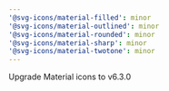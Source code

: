 ```yaml
---
'@svg-icons/material-filled': minor
'@svg-icons/material-outlined': minor
'@svg-icons/material-rounded': minor
'@svg-icons/material-sharp': minor
'@svg-icons/material-twotone': minor
---
```


Upgrade Material icons to v6.3.0

